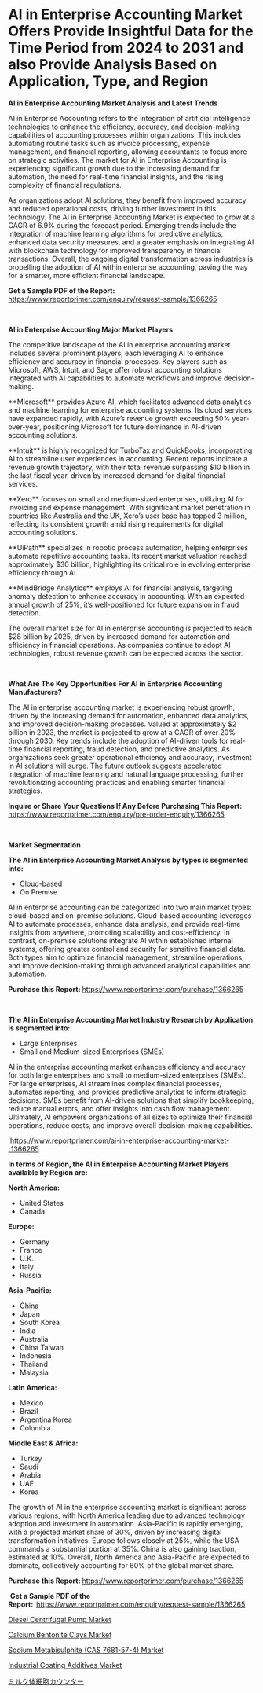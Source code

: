 <p><h1>AI in Enterprise Accounting Market Offers Provide Insightful Data for the Time Period from 2024 to 2031 and also Provide Analysis Based on Application, Type, and Region</h1></p><p><strong>AI in Enterprise Accounting Market Analysis and Latest Trends</strong></p>
<p><p>AI in Enterprise Accounting refers to the integration of artificial intelligence technologies to enhance the efficiency, accuracy, and decision-making capabilities of accounting processes within organizations. This includes automating routine tasks such as invoice processing, expense management, and financial reporting, allowing accountants to focus more on strategic activities. The market for AI in Enterprise Accounting is experiencing significant growth due to the increasing demand for automation, the need for real-time financial insights, and the rising complexity of financial regulations.</p><p>As organizations adopt AI solutions, they benefit from improved accuracy and reduced operational costs, driving further investment in this technology. The AI in Enterprise Accounting Market is expected to grow at a CAGR of 6.9% during the forecast period. Emerging trends include the integration of machine learning algorithms for predictive analytics, enhanced data security measures, and a greater emphasis on integrating AI with blockchain technology for improved transparency in financial transactions. Overall, the ongoing digital transformation across industries is propelling the adoption of AI within enterprise accounting, paving the way for a smarter, more efficient financial landscape.</p></p>
<p><strong>Get a Sample PDF of the Report:&nbsp;</strong> <a href="https://www.reportprimer.com/enquiry/request-sample/1366265">https://www.reportprimer.com/enquiry/request-sample/1366265</a></p>
<p>&nbsp;</p>
<p><strong>AI in Enterprise Accounting Major Market Players</strong></p>
<p><p>The competitive landscape of the AI in enterprise accounting market includes several prominent players, each leveraging AI to enhance efficiency and accuracy in financial processes. Key players such as Microsoft, AWS, Intuit, and Sage offer robust accounting solutions integrated with AI capabilities to automate workflows and improve decision-making.</p><p>**Microsoft** provides Azure AI, which facilitates advanced data analytics and machine learning for enterprise accounting systems. Its cloud services have expanded rapidly, with Azure’s revenue growth exceeding 50% year-over-year, positioning Microsoft for future dominance in AI-driven accounting solutions.</p><p>**Intuit** is highly recognized for TurboTax and QuickBooks, incorporating AI to streamline user experiences in accounting. Recent reports indicate a revenue growth trajectory, with their total revenue surpassing $10 billion in the last fiscal year, driven by increased demand for digital financial services.</p><p>**Xero** focuses on small and medium-sized enterprises, utilizing AI for invoicing and expense management. With significant market penetration in countries like Australia and the UK, Xero’s user base has topped 3 million, reflecting its consistent growth amid rising requirements for digital accounting solutions.</p><p>**UiPath** specializes in robotic process automation, helping enterprises automate repetitive accounting tasks. Its recent market valuation reached approximately $30 billion, highlighting its critical role in evolving enterprise efficiency through AI.</p><p>**MindBridge Analytics** employs AI for financial analysis, targeting anomaly detection to enhance accuracy in accounting. With an expected annual growth of 25%, it’s well-positioned for future expansion in fraud detection.</p><p>The overall market size for AI in enterprise accounting is projected to reach $28 billion by 2025, driven by increased demand for automation and efficiency in financial operations. As companies continue to adopt AI technologies, robust revenue growth can be expected across the sector.</p></p>
<p>&nbsp;</p>
<p><strong>What Are The Key Opportunities For AI in Enterprise Accounting Manufacturers?</strong></p>
<p><p>The AI in enterprise accounting market is experiencing robust growth, driven by the increasing demand for automation, enhanced data analytics, and improved decision-making processes. Valued at approximately $2 billion in 2023, the market is projected to grow at a CAGR of over 20% through 2030. Key trends include the adoption of AI-driven tools for real-time financial reporting, fraud detection, and predictive analytics. As organizations seek greater operational efficiency and accuracy, investment in AI solutions will surge. The future outlook suggests accelerated integration of machine learning and natural language processing, further revolutionizing accounting practices and enabling smarter financial strategies.</p></p>
<p><strong>Inquire or Share Your Questions If Any Before Purchasing This Report:</strong> <a href="https://www.reportprimer.com/enquiry/pre-order-enquiry/1366265">https://www.reportprimer.com/enquiry/pre-order-enquiry/1366265</a></p>
<p>&nbsp;</p>
<p><strong>Market Segmentation</strong></p>
<p><strong>The AI in Enterprise Accounting Market Analysis by types is segmented into:</strong></p>
<p><ul><li>Cloud-based</li><li>On Premise</li></ul></p>
<p><p>AI in enterprise accounting can be categorized into two main market types: cloud-based and on-premise solutions. Cloud-based accounting leverages AI to automate processes, enhance data analysis, and provide real-time insights from anywhere, promoting scalability and cost-efficiency. In contrast, on-premise solutions integrate AI within established internal systems, offering greater control and security for sensitive financial data. Both types aim to optimize financial management, streamline operations, and improve decision-making through advanced analytical capabilities and automation.</p></p>
<p><strong>Purchase this Report:&nbsp;</strong><a href="https://www.reportprimer.com/purchase/1366265">https://www.reportprimer.com/purchase/1366265</a></p>
<p>&nbsp;</p>
<p><strong>The AI in Enterprise Accounting Market Industry Research by Application is segmented into:</strong></p>
<p><ul><li>Large Enterprises</li><li>Small and Medium-sized Enterprises (SMEs)</li></ul></p>
<p><p>AI in the enterprise accounting market enhances efficiency and accuracy for both large enterprises and small to medium-sized enterprises (SMEs). For large enterprises, AI streamlines complex financial processes, automates reporting, and provides predictive analytics to inform strategic decisions. SMEs benefit from AI-driven solutions that simplify bookkeeping, reduce manual errors, and offer insights into cash flow management. Ultimately, AI empowers organizations of all sizes to optimize their financial operations, reduce costs, and improve overall decision-making capabilities.</p></p>
<p><a href="https://www.reportprimer.com/ai-in-enterprise-accounting-market-r1366265">&nbsp;https://www.reportprimer.com/ai-in-enterprise-accounting-market-r1366265</a></p>
<p><strong>In terms of Region, the AI in Enterprise Accounting Market Players available by Region are:</strong></p>
<p>
    <p> <strong> North America: </strong>
        <ul>
            <li>United States</li>
            <li>Canada</li>
        </ul>
        </p> 
    <p> <strong> Europe: </strong>
        <ul>
            <li>Germany</li>
            <li>France</li>
            <li>U.K.</li>
            <li>Italy</li>
            <li>Russia</li>
        </ul>
        </p> 
    <p> <strong> Asia-Pacific: </strong>
        <ul>
            <li>China</li>
            <li>Japan</li>
            <li>South Korea</li>
            <li>India</li>
            <li>Australia</li>
            <li>China Taiwan</li>
            <li>Indonesia</li>
            <li>Thailand</li>
            <li>Malaysia</li>
        </ul>
        </p> 
    <p> <strong> Latin America: </strong>
        <ul>
            <li>Mexico</li>
            <li>Brazil</li>
            <li>Argentina Korea</li>
            <li>Colombia</li>
        </ul>
        </p> 
    <p> <strong> Middle East & Africa: </strong>
        <ul>
            <li>Turkey</li>
            <li>Saudi</li>
            <li>Arabia</li>
            <li>UAE</li>
            <li>Korea</li>
        </ul>
    </p>
    </p>
<p><p>The growth of AI in the enterprise accounting market is significant across various regions, with North America leading due to advanced technology adoption and investment in automation. Asia-Pacific is rapidly emerging, with a projected market share of 30%, driven by increasing digital transformation initiatives. Europe follows closely at 25%, while the USA commands a substantial portion at 35%. China is also gaining traction, estimated at 10%. Overall, North America and Asia-Pacific are expected to dominate, collectively accounting for 60% of the global market share.</p></p>
<p><strong>Purchase this Report: </strong><a href="https://www.reportprimer.com/purchase/1366265">https://www.reportprimer.com/purchase/1366265</a></p>
<p>&nbsp;<strong>Get a Sample PDF of the Report:&nbsp;&nbsp;</strong><a href="https://www.reportprimer.com/enquiry/request-sample/1366265">https://www.reportprimer.com/enquiry/request-sample/1366265</a></p>
<p><strong></strong></p>
<p><p><a href="https://www.linkedin.com/pulse/analyzing-diesel-centrifugal-pump-market-dynamics-growth-k2ulc">Diesel Centrifugal Pump Market</a></p><p><a href="https://issuu.com/reportprime-2/docs/calcium-bentonite-clays-market-size_053772d1ba6a11">Calcium Bentonite Clays Market</a></p><p><a href="https://medium.com/@nemesis2824/sodium-metabisulphite-cas-7681-57-4-market-trends-and-analysis-opportunities-and-challenges-bf07a1550bad">Sodium Metabisulphite (CAS 7681-57-4) Market</a></p><p><a href="https://medium.com/@lottiejerde2023/industrial-coating-additives-market-trends-and-regional-insights-forecasted-for-period-from-2024-to-1c7525ac3421?postPublishedType=repub">Industrial Coating Additives Market</a></p><p><a href="https://medium.com/@ursulastark1948/%E3%83%9F%E3%83%AB%E3%82%AF%E4%BD%93%E7%B4%B0%E8%83%9E%E3%82%AB%E3%82%A6%E3%83%B3%E3%82%BF%E3%83%BC%E5%B8%82%E5%A0%B4%E3%82%B7%E3%82%A7%E3%82%A2%E3%81%A8%E5%B8%82%E5%A0%B4%E5%88%86%E6%9E%90-2024%E5%B9%B4%E3%81%8B%E3%82%892031%E5%B9%B4%E3%81%BE%E3%81%A7%E3%81%AE%E6%88%90%E9%95%B7%E3%83%88%E3%83%AC%E3%83%B3%E3%83%89%E3%81%A8%E4%BA%88%E6%B8%AC-27bac8b34674">ミルク体細胞カウンター</a></p></p>